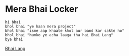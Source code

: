 # Mera Bhai Locker

```
hi bhai
bhol bhai "ye haan mera project"
bhol bhai "isme aap khaate khol aur band kar sakte ho"
bhol bhai "humko ye acha laaga tha hai Bhai Lang"
bye bhai
```

[Bhai Lang](https://bhailang.js.org/)
